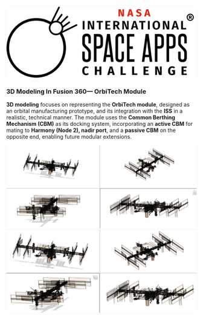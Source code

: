 <!-- Space reserved for images -->
![NASA Image (do not use logos/insignia if AI-generated)](src/nasa-logo.png)

### 3D Modeling In Fusion 360— OrbiTech Module

**3D modeling** focuses on representing the **OrbiTech module**, designed as an orbital manufacturing prototype, and its integration with the **ISS** in a realistic, technical manner. The module uses the **Common Berthing Mechanism (CBM)** as its docking system, incorporating an **active CBM** for mating to **Harmony (Node 2), nadir port**, and a **passive CBM** on the opposite end, enabling future modular extensions.

![Preview 1](src/preview.jpeg)
![Preview 2](src/preview_1.jpeg)